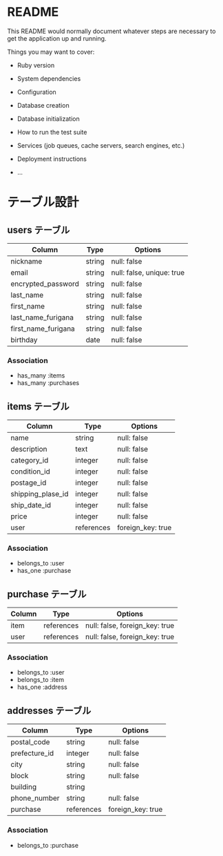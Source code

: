 # README

This README would normally document whatever steps are necessary to get the
application up and running.

Things you may want to cover:

* Ruby version

* System dependencies

* Configuration

* Database creation

* Database initialization

* How to run the test suite

* Services (job queues, cache servers, search engines, etc.)

* Deployment instructions

* ...

# テーブル設計

## users テーブル

| Column              | Type    | Options                   |
| ------------------- | ------- | ------------------------- |
| nickname            | string  | null: false               |
| email               | string  | null: false, unique: true |
| encrypted_password  | string  | null: false               |
| last_name           | string  | null: false               |
| first_name          | string  | null: false               |
| last_name_furigana  | string  | null: false               |
| first_name_furigana | string  | null: false               |
| birthday            | date    | null: false               |

### Association

- has_many :items
- has_many :purchases



## items テーブル

| Column            | Type       | Options                        |
| ----------------- | ---------- | ------------------------------ |
| name              | string     | null: false                    |
| description       | text       | null: false                    |
| category_id       | integer    | null: false                    |
| condition_id      | integer    | null: false                    |
| postage_id        | integer    | null: false                    |
| shipping_plase_id | integer    | null: false                    |
| ship_date_id      | integer    | null: false                    |
| price             | integer    | null: false                    |
| user              | references | foreign_key: true              |

### Association

- belongs_to :user
- has_one :purchase



## purchase テーブル

| Column        | Type       | Options                        |
| ------------- | ---------- | ------------------------------ |
| item          | references | null: false, foreign_key: true |
| user          | references | null: false, foreign_key: true |

### Association

- belongs_to :user
- belongs_to :item
- has_one :address



## addresses テーブル

| Column        | Type       | Options                        |
| ------------- | ---------- | ------------------------------ |
| postal_code   | string     | null: false                    |
| prefecture_id | integer    | null: false                    |
| city          | string     | null: false                    |
| block         | string     | null: false                    |
| building      | string     |                                |
| phone_number  | string     | null: false                    |
| purchase      | references | foreign_key: true              |

### Association

- belongs_to :purchase